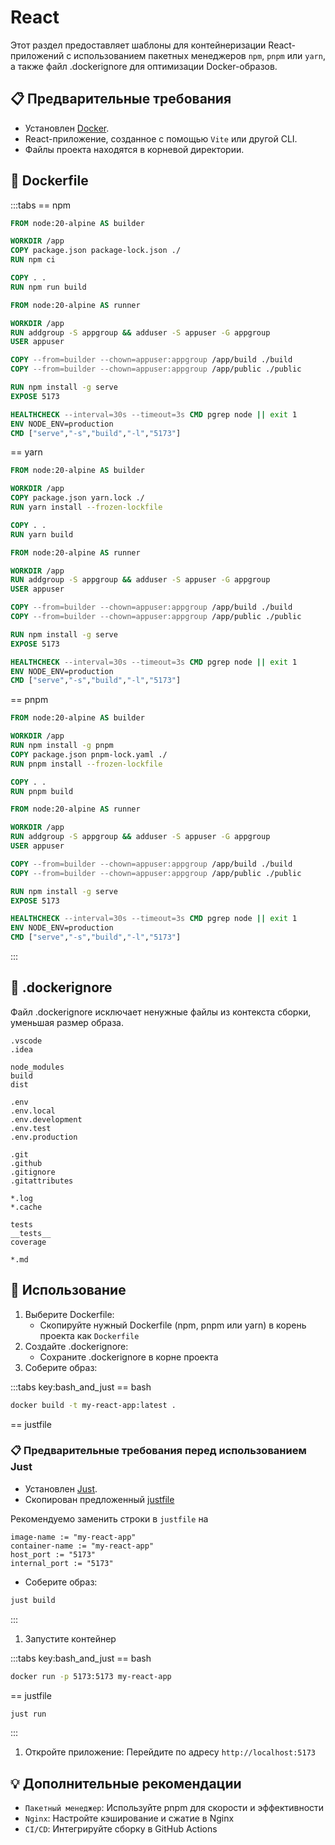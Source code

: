 # React

Этот раздел предоставляет шаблоны для контейнеризации React-приложений с использованием пакетных менеджеров `npm`, `pnpm` или `yarn`, а также файл .dockerignore для оптимизации Docker-образов.

## 📋 Предварительные требования

- Установлен [Docker](https://www.docker.com/get-started).
- React-приложение, созданное с помощью `Vite` или другой CLI.
- Файлы проекта находятся в корневой директории.

## 🐳 Dockerfile

:::tabs
== npm

```Dockerfile
FROM node:20-alpine AS builder

WORKDIR /app
COPY package.json package-lock.json ./
RUN npm ci

COPY . .
RUN npm run build

FROM node:20-alpine AS runner

WORKDIR /app
RUN addgroup -S appgroup && adduser -S appuser -G appgroup
USER appuser

COPY --from=builder --chown=appuser:appgroup /app/build ./build
COPY --from=builder --chown=appuser:appgroup /app/public ./public

RUN npm install -g serve
EXPOSE 5173

HEALTHCHECK --interval=30s --timeout=3s CMD pgrep node || exit 1
ENV NODE_ENV=production
CMD ["serve","-s","build","-l","5173"]
```

== yarn

```Dockerfile
FROM node:20-alpine AS builder

WORKDIR /app
COPY package.json yarn.lock ./
RUN yarn install --frozen-lockfile

COPY . .
RUN yarn build

FROM node:20-alpine AS runner

WORKDIR /app
RUN addgroup -S appgroup && adduser -S appuser -G appgroup
USER appuser

COPY --from=builder --chown=appuser:appgroup /app/build ./build
COPY --from=builder --chown=appuser:appgroup /app/public ./public

RUN npm install -g serve
EXPOSE 5173

HEALTHCHECK --interval=30s --timeout=3s CMD pgrep node || exit 1
ENV NODE_ENV=production
CMD ["serve","-s","build","-l","5173"]
```

== pnpm

```Dockerfile
FROM node:20-alpine AS builder

WORKDIR /app
RUN npm install -g pnpm
COPY package.json pnpm-lock.yaml ./
RUN pnpm install --frozen-lockfile

COPY . .
RUN pnpm build

FROM node:20-alpine AS runner

WORKDIR /app
RUN addgroup -S appgroup && adduser -S appuser -G appgroup
USER appuser

COPY --from=builder --chown=appuser:appgroup /app/build ./build
COPY --from=builder --chown=appuser:appgroup /app/public ./public

RUN npm install -g serve
EXPOSE 5173

HEALTHCHECK --interval=30s --timeout=3s CMD pgrep node || exit 1
ENV NODE_ENV=production
CMD ["serve","-s","build","-l","5173"]
```

:::

## 🚫 .dockerignore

Файл .dockerignore исключает ненужные файлы из контекста сборки, уменьшая размер образа.

```dockeignore
.vscode
.idea

node_modules
build
dist

.env
.env.local
.env.development
.env.test
.env.production

.git
.github
.gitignore
.gitattributes

*.log
*.cache

tests
__tests__
coverage

*.md
```

## 🚀 Использование

1. Выберите Dockerfile:
   - Скопируйте нужный Dockerfile (npm, pnpm или yarn) в корень проекта как `Dockerfile`
2. Создайте .dockerignore:
   - Сохраните .dockerignore в корне проекта
3. Соберите образ:

:::tabs key:bash_and_just
== bash

```bash
docker build -t my-react-app:latest .
```

== justfile

### 📋 Предварительные требования перед использованием Just

- Установлен [Just](https://just.systems/man/en/).
- Скопирован предложенный [justfile](../../tools/)

Рекомендуемо заменить строки в `justfile` на

```justfile
image-name := "my-react-app"
container-name := "my-react-app"
host_port := "5173"
internal_port := "5173"
```

- Соберите образ:

```bash
just build
```

:::

1. Запустите контейнер

:::tabs key:bash_and_just
== bash

```bash
docker run -p 5173:5173 my-react-app
```

== justfile

```bash
just run
```

:::

1. Откройте приложение: Перейдите по адресу `http://localhost:5173`

## 💡 Дополнительные рекомендации

- `Пакетный менеджер`: Используйте pnpm для скорости и эффективности
- `Nginx`: Настройте кэширование и сжатие в Nginx
- `CI/CD`: Интегрируйте сборку в GitHub Actions
